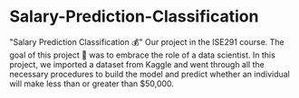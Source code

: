 # Salary-Prediction-Classification
"Salary Prediction Classification 💰" Our project in the ISE291 course.  The goal of this project 🎯 was to embrace the role of a data scientist. In this project, we imported a dataset from Kaggle and went through all the necessary procedures to build the model and predict whether an individual will make less than or greater than $50,000.
